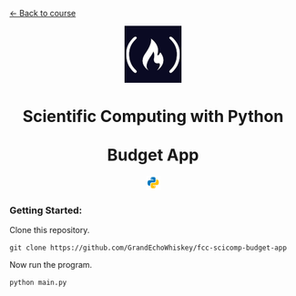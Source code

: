 [<- Back to course](https://github.com/GrandEchoWhiskey/grandechowhiskey/blob/main/dict/course/freeCodeCamp/Scientific_Computing/README.md)

<p align="center"><a href="https://www.freecodecamp.org/learn/scientific-computing-with-python/">
  <img src="https://github.com/GrandEchoWhiskey/grandechowhiskey/blob/main/icons/course/fcc100.png" /><br>
</a></p>
<h1 align="center">Scientific Computing with Python<br><br>Budget App</h1>

<p align="center"><a href="#">
  <img src="https://github.com/GrandEchoWhiskey/grandechowhiskey/blob/main/icons/programming/python.png" />
</a></p>

### Getting Started:
Clone this repository.
```
git clone https://github.com/GrandEchoWhiskey/fcc-scicomp-budget-app
```
Now run the program.
```
python main.py
```
